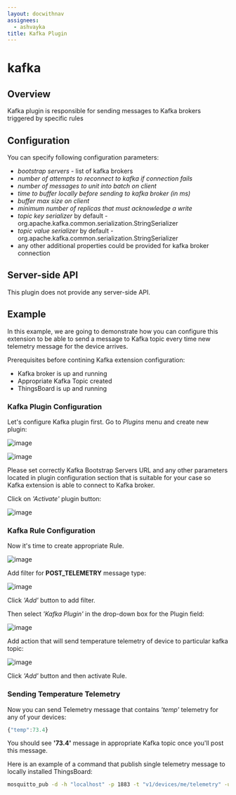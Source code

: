 ```yaml
---
layout: docwithnav
assignees:
  - ashvayka
title: Kafka Plugin
---
```


# kafka

## Overview

Kafka plugin is responsible for sending messages to Kafka brokers triggered by specific rules

## Configuration

You can specify following configuration parameters:

* _bootstrap servers_ - list of kafka brokers
* _number of attempts to reconnect to kafka if connection fails_
* _number of messages to unit into batch on client_
* _time to buffer locally before sending to kafka broker \(in ms\)_
* _buffer max size on client_
* _minimum number of replicas that must acknowledge a write_
* _topic key serializer_ by default - org.apache.kafka.common.serialization.StringSerializer
* _topic value serializer_ by default - org.apache.kafka.common.serialization.StringSerializer
* any other additional properties could be provided for kafka broker connection

## Server-side API

This plugin does not provide any server-side API.

## Example

In this example, we are going to demonstrate how you can configure this extension to be able to send a message to Kafka topic every time new telemetry message for the device arrives.

Prerequisites before contining Kafka extension configuration:

* Kafka broker is up and running
* Appropriate Kafka Topic created
* ThingsBoard is up and running

### Kafka Plugin Configuration

Let's configure Kafka plugin first. Go to _Plugins_ menu and create new plugin:

![image](../../../.gitbook/assets/kafka-plugin-config-1.png)

![image](../../../.gitbook/assets/kafka-plugin-config-2.png)

Please set correctly Kafka Bootstrap Servers URL and any other parameters located in plugin configuration section that is suitable for your case so Kafka extension is able to connect to Kafka broker.

Click on _'Activate'_ plugin button:

![image](../../../.gitbook/assets/kafka-activate-plugin.png)

### Kafka Rule Configuration

Now it's time to create appropriate Rule.

![image](../../../.gitbook/assets/kafka-rule-config.png)

Add filter for **POST\_TELEMETRY** message type:

![image](../../../.gitbook/assets/post-telemetry-filter%20%282%29.png)

Click _'Add'_ button to add filter.

Then select _'Kafka Plugin'_ in the drop-down box for the Plugin field:

![image](../../../.gitbook/assets/kafka-plugin-selection.png)

Add action that will send temperature telemetry of device to particular kafka topic:

![image](../../../.gitbook/assets/send-temp-telemetry.png)

Click _'Add'_ button and then activate Rule.

### Sending Temperature Telemetry

Now you can send Telemetry message that contains _'temp'_ telemetry for any of your devices:

```javascript
{"temp":73.4}
```

You should see **'73.4'** message in appropriate Kafka topic once you'll post this message.

Here is an example of a command that publish single telemetry message to locally installed ThingsBoard:

```bash
mosquitto_pub -d -h "localhost" -p 1883 -t "v1/devices/me/telemetry" -u "$ACCESS_TOKEN" -m '{"temp":73.4}'
```

